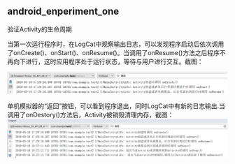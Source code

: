 ## android_enperiment_one
验证Activity的生命周期

当第一次运行程序时，在LogCat中观察输出日志，可以发现程序启动后依次调用了onCreate()、onStart()、onResume()。当调用了onResume()方法之后程序不再向下进行，这时应用程序处于运行状态，等待与用户进行交互。截图： 

![](https://github.com/BornTW/android_enperiment_one/blob/master/images/QQ20190316191835.png)  

单机模拟器的“返回”按钮，可以看到程序退出，同时LogCat中有新的日志输出.当调用了onDestory()方法后，Activity被销毁清理内存，截图：
![](https://github.com/BornTW/android_enperiment_one/blob/master/images/QQ20190316182322.png)  



